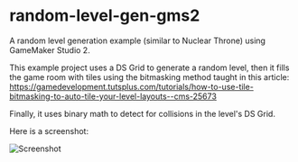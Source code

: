 # random-level-gen-gms2
A random level generation example (similar to Nuclear Throne) using GameMaker Studio 2.

This example project uses a DS Grid to generate a random level, then it fills the game room with tiles using the bitmasking method taught in this article: https://gamedevelopment.tutsplus.com/tutorials/how-to-use-tile-bitmasking-to-auto-tile-your-level-layouts--cms-25673

Finally, it uses binary math to detect for collisions in the level's DS Grid.

Here is a screenshot:

![Screenshot](https://imgur.com/a/XnJ2D)
